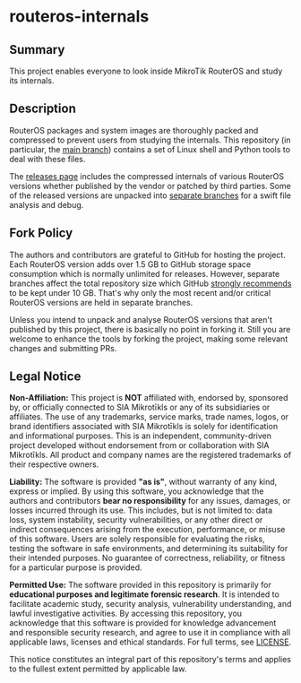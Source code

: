 # routeros-internals

## Summary

This project enables everyone to look inside MikroTik RouterOS and study its internals.

## Description

RouterOS packages and system images are thoroughly packed and compressed to prevent users from studying the internals. This repository (in particular, the [main branch](https://github.com/vnxme/routeros-internals/tree/main)) contains a set of Linux shell and Python tools to deal with these files.

The [releases page](https://github.com/vnxme/routeros-internals/releases) includes the compressed internals of various RouterOS versions whether published by the vendor or patched by third parties. Some of the released versions are unpacked into [separate branches](https://github.com/vnxme/routeros-internals/branches/active) for a swift file analysis and debug.

## Fork Policy

The authors and contributors are grateful to GitHub for hosting the project. Each RouterOS version adds over 1.5 GB to GitHub storage space consumption which is normally unlimited for releases. However, separate branches affect the total repository size which GitHub [strongly recommends](https://docs.github.com/en/repositories/creating-and-managing-repositories/repository-limits) to be kept under 10 GB. That's why only the most recent and/or critical RouterOS versions are held in separate branches.

Unless you intend to unpack and analyse RouterOS versions that aren't published by this project, there is basically no point in forking it. Still you are welcome to enhance the tools by forking the project, making some relevant changes and submitting PRs. 

## Legal Notice

**Non-Affiliation:** This project is **NOT** affiliated with, endorsed by, sponsored by, or officially connected to SIA Mikrotīkls or any of its subsidiaries or affiliates. The use of any trademarks, service marks, trade names, logos, or brand identifiers associated with SIA Mikrotīkls is solely for identification and informational purposes. This is an independent, community-driven project developed without endorsement from or collaboration with SIA Mikrotīkls. All product and company names are the registered trademarks of their respective owners.

**Liability:** The software is provided **"as is"**, without warranty of any kind, express or implied. By using this software, you acknowledge that the authors and contributors **bear no responsibility** for any issues, damages, or losses incurred through its use. This includes, but is not limited to: data loss, system instability, security vulnerabilities, or any other direct or indirect consequences arising from the execution, performance, or misuse of this software. Users are solely responsible for evaluating the risks, testing the software in safe environments, and determining its suitability for their intended purposes. No guarantee of correctness, reliability, or fitness for a particular purpose is provided.

**Permitted Use:** The software provided in this repository is primarily for **educational purposes and legitimate forensic research**. It is intended to facilitate academic study, security analysis, vulnerability understanding, and lawful investigative activities. By accessing this repository, you acknowledge that this software is provided for knowledge advancement and responsible security research, and agree to use it in compliance with all applicable laws, licenses and ethical standards. For full terms, see [LICENSE](LICENSE.md).

This notice constitutes an integral part of this repository's terms and applies to the fullest extent permitted by applicable law.
